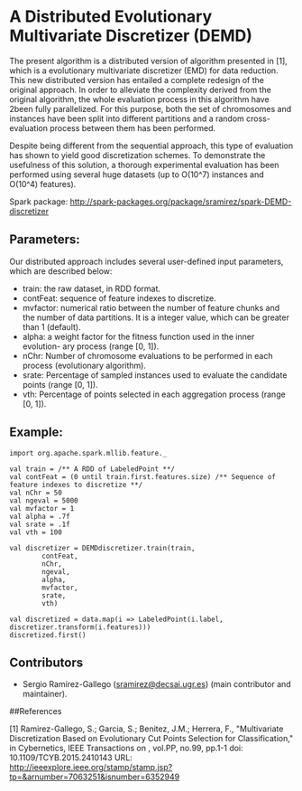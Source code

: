 A Distributed Evolutionary Multivariate Discretizer (DEMD)
==========================================================

The present algorithm is a distributed version of algorithm presented in [1], which is a evolutionary multivariate discretizer (EMD) for data reduction. This new distributed version has entailed a complete redesign of the original approach. In order to alleviate the complexity derived from the original algorithm, the whole evaluation process in this algorithm have 2been fully parallelized. For this purpose, both the set of chromosomes and instances have been split into different partitions and a random cross-evaluation process between them has been performed. 

Despite being different from the sequential approach, this type of evaluation has shown to yield good discretization schemes. To demonstrate the usefulness of this solution, a thorough experimental evaluation has been performed using several huge datasets (up to O(10^7) instances and O(10^4) features).

Spark package: http://spark-packages.org/package/sramirez/spark-DEMD-discretizer

## Parameters:

Our distributed approach includes several user-defined input parameters, which are described below:
* train: the raw dataset, in RDD format.
* contFeat: sequence of feature indexes to discretize.
* mvfactor: numerical ratio between the number of feature chunks and the
number of data partitions. It is a integer value, which can be greater
than 1 (default).
* alpha: a weight factor for the fitness function used in the inner evolution-
ary process (range [0, 1]).
* nChr: Number of chromosome evaluations to be performed in each process
(evolutionary algorithm).
* srate: Percentage of sampled instances used to evaluate the candidate
points (range [0, 1]).
* vth: Percentage of points selected in each aggregation process (range
[0, 1]).


## Example: 
	import org.apache.spark.mllib.feature._
  
	val train = /** A RDD of LabeledPoint **/
  	val contFeat = (0 until train.first.features.size) /** Sequence of feature indexes to discretize **/
  	val nChr = 50
  	val ngeval = 5000
  	val mvfactor = 1
  	val alpha = .7f
  	val srate = .1f
  	val vth = 100
              
  	val discretizer = DEMDdiscretizer.train(train,
        	contFeat,
        	nChr,
        	ngeval,
        	alpha,
        	mvfactor,
        	srate,
        	vth) 
    	
	val discretized = data.map(i => LabeledPoint(i.label, discretizer.transform(i.features)))
	discretized.first()


## Contributors

- Sergio Ramírez-Gallego (sramirez@decsai.ugr.es) (main contributor and maintainer).

##References

[1] Ramirez-Gallego, S.; Garcia, S.; Benitez, J.M.; Herrera, F., "Multivariate Discretization Based on Evolutionary Cut Points Selection for Classification," in Cybernetics, IEEE Transactions on , vol.PP, no.99, pp.1-1 
doi: 10.1109/TCYB.2015.2410143
URL: http://ieeexplore.ieee.org/stamp/stamp.jsp?tp=&arnumber=7063251&isnumber=6352949
